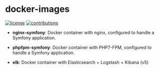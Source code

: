 # docker-images

[![license](https://img.shields.io/github/license/mashape/apistatus.svg?style=flat-square)](LICENSE)
[![contributions](https://img.shields.io/badge/contributions-welcome-brightgreen.svg?style=flat-square)](https://github.com/carlosas/docker-images/issues)

* **nginx-symfony**: Docker container with nginx, configured to handle a Symfony application.

* **phpfpm-symfony**: Docker container with PHP7-FPM, configured to handle a Symfony application.

* **elk**: Docker container with Elasticsearch + Logstash + Kibana (v5)
